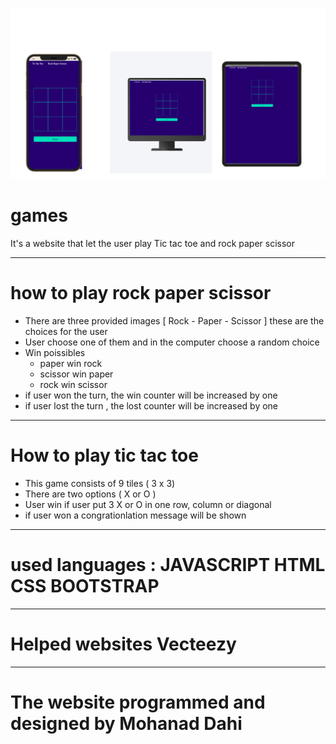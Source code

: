 ![CI logo](assets/images/site-on-different-size.png)
# games
It's a website that let the user play Tic tac toe and rock paper scissor 

---

# how to play rock paper scissor 
* There are three provided images [ Rock - Paper - Scissor ] these are the choices for the user
* User choose one of them and in the computer choose a random choice 
* Win poissibles
    * paper win rock
    * scissor win paper
    * rock win scissor
* if user won the turn, the win counter will be increased by one
* if user lost the turn , the lost counter will be increased by one

---

# How to play tic tac toe
* This game consists of 9 tiles ( 3 x 3)
* There are two options ( X or O )
* User win if user put 3 X or O in one row, column or diagonal
* if user won a congrationlation message will be shown

---

# used languages : JAVASCRIPT HTML CSS BOOTSTRAP

---

# Helped websites Vecteezy 

---

# The website programmed and designed by Mohanad Dahi 